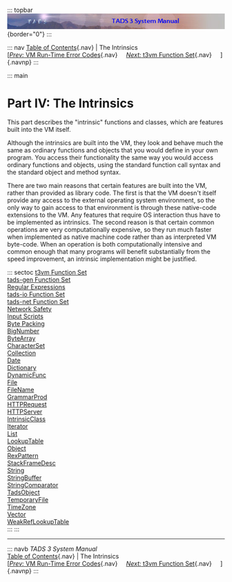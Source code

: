 ::: topbar
![](topbar.jpg){border="0"}
:::

::: nav
[Table of Contents](toc.htm){.nav} \| The Intrinsics\
[[*Prev:* VM Run-Time Error Codes](errmsg.htm){.nav}     [*Next:* t3vm
Function Set](t3vm.htm){.nav}     ]{.navnp}
:::

::: main
# Part IV: The Intrinsics

This part describes the \"intrinsic\" functions and classes, which are
features built into the VM itself.

Although the intrinsics are built into the VM, they look and behave much
the same as ordinary functions and objects that you would define in your
own program. You access their functionality the same way you would
access ordinary functions and objects, using the standard function call
syntax and the standard object and method syntax.

There are two main reasons that certain features are built into the VM,
rather than provided as library code. The first is that the VM doesn\'t
itself provide any access to the external operating system environment,
so the only way to gain access to that environment is through these
native-code extensions to the VM. Any features that require OS
interaction thus have to be implemented as intrinsics. The second reason
is that certain common operations are very computationally expensive, so
they run much faster when implemented as native machine code rather than
as interpreted VM byte-code. When an operation is both computationally
intensive and common enough that many programs will benefit
substantially from the speed improvement, an intrinsic implementation
might be justified.

::: sectoc
[t3vm Function Set](t3vm.htm)\
[tads-gen Function Set](tadsgen.htm)\
[Regular Expressions](regex.htm)\
[tads-io Function Set](tadsio.htm)\
[tads-net Function Set](tadsnet.htm)\
[Network Safety](netsec.htm)\
[Input Scripts](scripts.htm)\
[Byte Packing](pack.htm)\
[BigNumber](bignum.htm)\
[ByteArray](bytearr.htm)\
[CharacterSet](charset.htm)\
[Collection](collect.htm)\
[Date](date.htm)\
[Dictionary](dict.htm)\
[DynamicFunc](dynfunc.htm)\
[File](file.htm)\
[FileName](filename.htm)\
[GrammarProd](gramprod.htm)\
[HTTPRequest](httpreq.htm)\
[HTTPServer](httpsrv.htm)\
[IntrinsicClass](icic.htm)\
[Iterator](iter.htm)\
[List](list.htm)\
[LookupTable](lookup.htm)\
[Object](objic.htm)\
[RexPattern](rexpat.htm)\
[StackFrameDesc](framedesc.htm)\
[String](string.htm)\
[StringBuffer](strbuf.htm)\
[StringComparator](strcomp.htm)\
[TadsObject](tadsobj.htm)\
[TemporaryFile](tempfile.htm)\
[TimeZone](timezone.htm)\
[Vector](vector.htm)\
[WeakRefLookupTable](wlookup.htm)\
:::
:::

------------------------------------------------------------------------

::: navb
*TADS 3 System Manual*\
[Table of Contents](toc.htm){.nav} \| The Intrinsics\
[[*Prev:* VM Run-Time Error Codes](errmsg.htm){.nav}     [*Next:* t3vm
Function Set](t3vm.htm){.nav}     ]{.navnp}
:::
